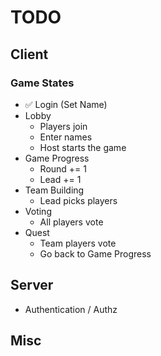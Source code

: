 # TODO

## Client
### Game States
* ✅ Login (Set Name)
* Lobby
  * Players join
  * Enter names
  * Host starts the game
* Game Progress
  * Round += 1
  * Lead += 1
* Team Building
  * Lead picks players
* Voting
  * All players vote
* Quest
  * Team players vote
  * Go back to Game Progress

## Server 
* Authentication / Authz

## Misc
